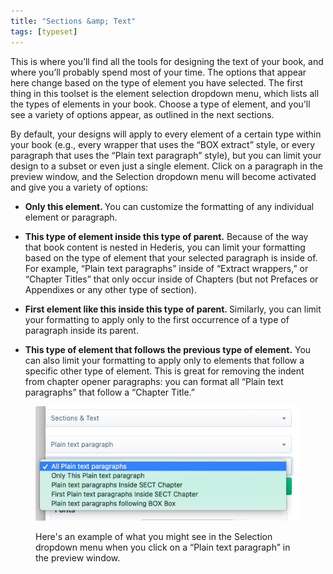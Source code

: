 ```yaml
---
title: "Sections &amp; Text"
tags: [typeset]
---
```

 
<html><body><section data-type="chapter" class="hsecchapter" data-hederis-type="hsecchapter" id="typeset-text-design" data-pi-attrs="id: typeset-text-design; data-tags: typeset;" role="doc-chapter" data-tags="typeset" data-author-name=" " data-book-title=" " title="Sections &amp; Text"><p class="hblkp" data-hederis-type="hblkp" id="pHjOmgxf1">This is where you&#8217;ll find all the tools for designing the text of your book, and where you&#8217;ll probably spend most of your time. The options that appear here change based on the type of element you have selected. The first thing in this toolset is the element selection dropdown menu, which lists all the types of elements in your book. Choose a type of element, and you&#8217;ll see a variety of options appear, as outlined in the next sections.</p><p class="hblkp" data-hederis-type="hblkp" id="poNduy3fO">By default, your designs will apply to every element of a certain type within your book (e.g., every wrapper that uses the &#8220;BOX extract&#8221; style, or every paragraph that uses the &#8220;Plain text paragraph&#8221; style), but you can limit your design to a subset or even just a single element. Click on a paragraph in the preview window, and the Selection dropdown menu will become activated and give you a variety of options:</p><ul class="hwprbulletlist" data-hederis-type="hwprbulletlist" id="pO12mE9c5"><li class="hblkuli" data-hederis-type="hblkuli" id="liWlIIH9PP"><p class="hblkuli" data-hederis-type="hblklip" id="p782by60j"><strong data-hederis-type="hspanstrong" id="pxrzBBwun">Only this element. </strong>You can customize the formatting of any individual element or paragraph.</p></li><li class="hblkuli" data-hederis-type="hblkuli" id="li3eH4mp4K"><p class="hblkuli" data-hederis-type="hblklip" id="pF6NFKrVu"><strong class="hspanstrong" data-hederis-type="hspanstrong" id="p3TE2cVcZ">This type of element inside this type of parent.</strong> Because of the way that book content is nested in Hederis, you can limit your formatting based on the type of element that your selected paragraph is inside of. For example, &#8220;Plain text paragraphs&#8221; inside of &#8220;Extract wrappers,&#8221; or &#8220;Chapter Titles&#8221; that only occur inside of Chapters (but not Prefaces or Appendixes or any other type of section).</p></li><li class="hblkuli" data-hederis-type="hblkuli" id="liWnWIdP48"><p class="hblkuli" data-hederis-type="hblklip" id="pMr5c7wvP"><strong class="hspanstrong" data-hederis-type="hspanstrong" id="pifN5CvDz">First element like this inside this type of parent. </strong>Similarly, you can limit your formatting to apply only to the first occurrence of a type of paragraph inside its parent.</p></li><li class="hblkuli" data-hederis-type="hblkuli" id="lidzXRS9HL"><p class="hblkuli" data-hederis-type="hblklip" id="pNrgRBdaG"><strong class="hspanstrong" data-hederis-type="hspanstrong" id="pCh8FFKjZ">This type of element that follows the previous type of element.</strong> You can also limit your formatting to apply only to elements that follow a specific other type of element. This is great for removing the indent from chapter opener paragraphs: you can format all &#8220;Plain text paragraphs&#8221; that follow a &#8220;Chapter Title.&#8221;</p></li></ul><figure class="hwprfig" data-hederis-type="hwprfig" id="pxGIqdWkW"><img data-hederis-type="hblkimg" class="hblkimg" id="ppKkcGzMu" src="/images/subselectors.png" data-img-src="/images/subselectors.png"/><p class="hblkcaption" data-hederis-type="hblkcaption" id="pkgtX0gDf">Here's an example of what you might see in the Selection dropdown menu when you click on a &#8220;Plain text paragraph&#8221; in the preview window.</p></figure></section></body></html>
